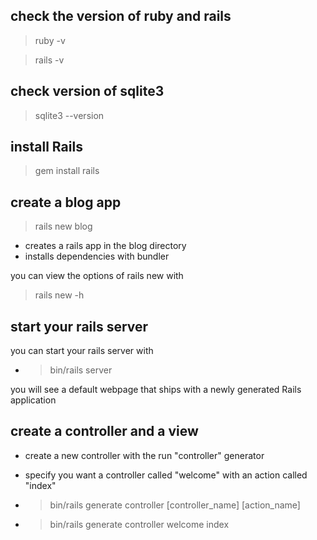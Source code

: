 ## check the version of ruby and rails

>ruby -v

>rails -v

## check version of sqlite3

 >sqlite3 --version


## install Rails

>gem install rails

## create a blog app

 >rails new blog

  * creates a rails app in the blog directory
  * installs dependencies with bundler

you can view the options of rails new with


   >rails new -h

## start your rails server

  you can start your rails server with

  * >bin/rails server

  you will see a default webpage that ships with a newly generated Rails application

## create a controller and a view

  * create a new controller with the run "controller" generator

  * specify you want a controller called "welcome" with an action called "index"

  * >bin/rails generate controller [controller_name] [action_name]

  * >bin/rails generate controller welcome index

